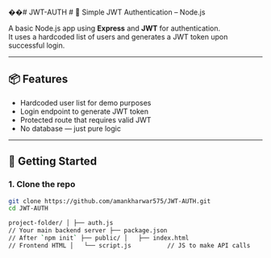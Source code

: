��#   J W T - A U T H 
 # 🔐 Simple JWT Authentication – Node.js

A basic Node.js app using **Express** and **JWT** for authentication.  
It uses a hardcoded list of users and generates a JWT token upon successful login.

---

## 📦 Features

- Hardcoded user list for demo purposes
- Login endpoint to generate JWT token
- Protected route that requires valid JWT
- No database — just pure logic

---

## 🚀 Getting Started

### 1. Clone the repo

```bash
git clone https://github.com/amankharwar575/JWT-AUTH.git
cd JWT-AUTH

project-folder/ │ ├── auth.js
// Your main backend server ├── package.json
// After `npm init` ├── public/ │   ├── index.html
// Frontend HTML │   └── script.js          // JS to make API calls
 
